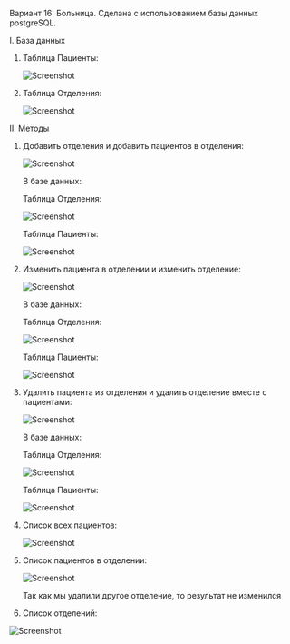 Вариант 16: Больница. Сделана с использованием базы данных postgreSQL.

I. База данных

1. Таблица Пациенты:
   
   ![Screenshot](https://github.com/BreadGitHub/Trinkets/blob/main/hospital/data_patients.png)
   
2. Таблица Отделения:
   
   ![Screenshot](https://github.com/BreadGitHub/Trinkets/blob/main/hospital/data_departments.png)
   
II. Методы
1. Добавить отделения и добавить пациентов в отделения:
   
   ![Screenshot](https://github.com/BreadGitHub/Trinkets/blob/main/hospital/added.png)

   В базе данных:

   Таблица Отделения:
   
   ![Screenshot](https://github.com/BreadGitHub/Trinkets/blob/main/hospital/added_data_departments.png)

   Таблица Пациенты:
   
   ![Screenshot](https://github.com/BreadGitHub/Trinkets/blob/main/hospital/added_data_patients.png)

3. Изменить пациента в отделении и изменить отделение:

   ![Screenshot](https://github.com/BreadGitHub/Trinkets/blob/main/hospital/edited.png)

   В базе данных:

   Таблица Отделения:

   ![Screenshot](https://github.com/BreadGitHub/Trinkets/blob/main/hospital/edited_data_departments.png)

   Таблица Пациенты:

   ![Screenshot](https://github.com/BreadGitHub/Trinkets/blob/main/hospital/edited_data_patients.png)

5. Удалить пациента из отделения и удалить отделение вместе с пациентами:

   ![Screenshot](https://github.com/BreadGitHub/Trinkets/blob/main/hospital/deleted.png)

   В базе данных:

   Таблица Отделения:

   ![Screenshot](https://github.com/BreadGitHub/Trinkets/blob/main/hospital/deleted_data_departments.png)

   Таблица Пациенты:

   ![Screenshot](https://github.com/BreadGitHub/Trinkets/blob/main/hospital/deleted_data_patients.png)

7. Список всех пациентов:

   ![Screenshot](https://github.com/BreadGitHub/Trinkets/blob/main/hospital/getlist_all_and_one.png)
   
9. Список пациентов в отделении:
    
   ![Screenshot](https://github.com/BreadGitHub/Trinkets/blob/main/hospital/getlist_all_and_one.png)
   
   Так как мы удалили другое отделение, то результат не изменился
   
11. Список отделений:
    
   ![Screenshot](https://github.com/BreadGitHub/Trinkets/blob/main/hospital/getlist_departments.png)
